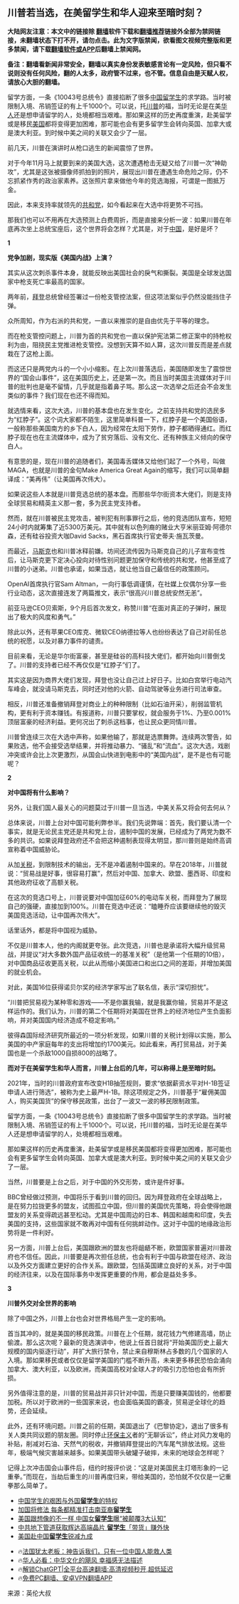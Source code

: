  <!-- 面包屑导航 --> <h2>川普若当选，在美留学生和华人迎来至暗时刻？</h2> <p class="notice"><b>大陆网友注意：本文中的链接除 <a href="https://github.com/bannedbook/fanqiang" >翻墙</a>软件下载和<a href="https://github.com/killgcd/justmysocks/blob/master/README.md">翻墙推荐</a>链接外全部为禁网链接，未翻墙状态下打不开，请勿点击。此为文字版禁闻，欲看图文视频完整版和更多禁闻，请下载<a href="https://github.com/bannedbook/fanqiang">翻墙软件或APP</a>后翻墙上禁闻网。</p><p>备注：翻墙看新闻非常安全，翻墙以真实身份发表敏感言论有一定风险，但只看不说则没有任何风险，翻的人太多，政府管不过来，也不管。信息自由是天赋人权，请放心大胆的翻墙。</b></p>  <div class="entry"> <p id="summary">留学方面，一条《10043号总统令》直接掐断了很多<span class='wp_keywordlink_affiliate'><a href="https://www.bannedbook.org/" title="中国" target="_blank">中国</a></span><a href="https://www.bannedbook.org/bnews/tag/%e7%95%99%e5%ad%a6%e7%94%9f/" class="st_tag internal_tag" rel="tag" title="标签 留学生 下的日志">留学生</a>的求学路。当时被限制入境、吊销签证的有上千1000个。可以说，托<a href="https://www.bannedbook.org/bnews/tag/%e5%b7%9d%e6%99%ae/" class="st_tag internal_tag" rel="tag" title="标签 川普 下的日志">川普</a>的福，当时无论是在美<a href="https://www.bannedbook.org/bnews/tag/%e5%8d%8e%e4%ba%ba/" class="st_tag internal_tag" rel="tag" title="标签 华人 下的日志">华人</a>还是想申请留学的人，处境都相当艰难。那如果这样的历史再度重演，赴美留学或是移民<a href="https://www.bannedbook.org/bnews/tag/%e7%be%8e%e5%9b%bd/" class="st_tag internal_tag" rel="tag" title="标签 美国 下的日志">美国</a>都将变得更加困难，那可能也会有更多留学生会转向英国、加拿大或是澳大利亚。到时候中美之间的关联又会少了一层。</p> <p id="conimg">前几天，川普在演讲时从枪口逃生的新闻震惊了世界。</p> <p>对于今年11月马上就要到来的美国大选，这次遭遇枪击无疑又给了川普一次“神助攻”，尤其是这张被摄像师抓拍到的照片，展现出川普在遭遇生命危险之际，仍不忘抓紧作秀的政治家素养。这张照片拿来做他今年的竞选海报，可谓是一图抵万金。</p> <p>因此，本来支持率就领先的<a href="https://www.bannedbook.org/bnews/tag/%e5%85%b1%e5%92%8c%e5%85%9a/" class="st_tag internal_tag" rel="tag" title="标签 共和党 下的日志">共和党</a>，如今看起来在大选中将更势不可挡。</p> <p>那我们也可以不用再在大选预测上白费周折，而是直接来分析一波：如果川普在年底再次坐上总统宝座后，这个世界将会怎样？尤其是，对于<a href="https://www.bannedbook.org/bnews/tag/%E4%B8%AD%E5%9B%BD/" class="st_tag internal_tag" rel="tag" title="标签 中国 下的日志">中国</a>，是好是坏？</p> <p><strong>1</strong></p> <p><strong>党争加剧，现实版《美国内战》上演？</strong></p> <p>其实从这次刺杀事件本身，就能反映出美国社会的戾气和撕裂。美国是全球发达国家中枪支死亡率最高的国家。</p> <p>两年前，<a href="https://www.bannedbook.org/bnews/tag/%e6%8b%9c%e7%99%bb/" class="st_tag internal_tag" rel="tag" title="标签 拜登 下的日志">拜登</a>总统曾经签署过一份枪支管控法案，但这项法案似乎仍然没能挡住子弹。</p> <p>众所周知，作为右派的共和党，一直以来推崇的是自由优先于平等的理念。</p> <p>而在枪支管控问题上，川普为首的共和党也一直以保护宪法第二修正案中的持枪权利为由，阻挠民主党推进枪支管控。没想到天算不如人算，这次川普反而是差点就栽在了这枪上面。</p> <p>而这还只是两党内斗的一个小小缩影。在上次川普落选后，美国随即发生了震惊世界的“国会山事件”，这在美国历史上，还是第一次。而且当时美国主流媒体对于川普的批判也是毫不留情，几乎就是指着鼻子骂。那么这一次选举之后还会不会发生类似的事件？我们现在也还不得而知。</p>  <p>就选情来看，这次大选，川普的基本盘也在发生变化。之前支持共和党的选民多为“红脖子”。这个词大家都不陌生，这里简单科普一下，红脖子是一个美国俗语，一般称那些美国南方的乡下白人，因为经常在太阳下劳作，脖子都晒得通红。而红脖子现在也在主流媒体中，成为了贫穷落后、没有文化、还有种族主义倾向的保守白人。</p> <p>有意思的是，现在川普的追随者们，美国毒舌媒体又给他们起了一个外号，叫做MAGA，也就是川普的金句Make America Great Again的缩写，我们可以简单翻译成：“美再伟”（让美国再次伟大）。</p> <p>如果说这些人本就是川普竞选总统的基本盘。而那些华尔街资本大佬们，则是支持全球贸易和精英主义那一套，多为民主党支持者。</p> <p>然而，就在川普被民主党攻击，被判犯有刑事罪行之后，他的竞选团队宣布，短短24小时内就筹集了近5300万美元。其中就有以色列裔的赌业大亨米丽亚姆·阿德尔森，还有硅谷投资大咖David Sacks，黑石首席执行官史蒂夫·施瓦茨曼。</p> <p>而最近，<a href="https://www.bannedbook.org/bnews/tag/%E9%A9%AC%E6%96%AF%E5%85%8B/" class="st_tag internal_tag" rel="tag" title="标签 马斯克 下的日志">马斯克</a>也和川普冰释前嫌。坊间还流传因为马斯克自己的儿子宣布变性后，让马斯克更下定决心投向对待性别问题更加保守和传统的共和党，他甚至成了川普的小迷弟。川普也承诺，如果当选，就让他当自己最信任的政策顾问。</p> <p>OpenAI首席执行官Sam Altman，一向行事低调谨慎，在社媒上仅偶尔分享一些行业动态，这次直接连发了两篇推文，表示“很高兴川普总统安然无恙”。</p> <p>前亚马逊CEO贝索斯，9个月后首次发文，称赞川普“在面对真正的子弹时，展现出了极大的风度和勇气。”</p> <p>除此以外，还有苹果CEO库克、微软CEO纳德拉等人也纷纷表达了自己对前任总统的祝愿，以及对暴力事件的谴责。</p> <p>目前来看，无论是华尔街富豪，甚至是硅谷的高科技大佬们，都开始向川普倒戈了。川普的支持者已经不再仅仅是“红脖子”们了。</p> <p>其实这是因为商界大佬们发现，拜登也没让自己过上好日子。比如白宫举行电动汽车峰会，就没请马斯克去，同时还对他的火箭、自动驾驶等业务进行司法审查。</p> <p>相反，川普还准备撤销拜登对商业上的种种限制（比如石油开采），削弱监管机构，更有利于资本赚钱。有报道称，川普只要掌权，就会服务于1%、乃至0.001%顶层富豪的经济利益。更何况出了刺杀这档事，也让民众更同情川普。</p> <p>川普曾连续三次在大选中声称，如果他输了，那就是选票舞弊。连续两次警告，如果败选，他不会接受选举结果，并将推动暴力、“骚乱”和“流血”。这次大选，戏剧冲突或许会比上次更激烈，从国会山快进到电影中的“美国内战”，是不是也有可能呢？</p>  <p><strong>2</strong></p> <p><strong>对中国将有什么影响？</strong></p> <p>另外，让我们国人最关心的问题莫过于川普一旦当选，中美关系又将会何去何从？</p> <p>总体来说，川普上台对中国可能利弊参半。我们先说弊端：首先，我们要认清一个事实，就是无论民主党还是共和党上台，遏制中国的发展，已经成为了两党为数不多的共识。如果说拜登政府还不会把这种遏制表现得太明显，那川普则是始终高调宣称着中国威胁论。</p> <p>从加<a href="https://www.bannedbook.org/bnews/tag/%e5%85%b3%e7%a8%8e/" class="st_tag internal_tag" rel="tag" title="标签 关税 下的日志">关税</a>，到限制技术的输出，无不是冲着遏制中国来的。早在2018年，川普就说：“贸易战是好事，很容易打赢”，然后对中国、加拿大、欧盟、墨西哥、印度和其他政府征收了高额关税。</p> <p>在这次的竞选口号上，川普说要对中国加征60%的电动车关税，而拜登为了展现自己的强硬，直接加到100%。川普在竞选中还说：“瞌睡乔应该要继续他的毁灭美国竞选活动，让中国再次伟大”。</p> <p>话里话外，都是将中国视为威胁。</p> <p>不仅是川普本人，他的内阁就更夸张。此次竞选，川普也是承诺将大幅升级贸易战，并提议“对大多数外国产品征收统一的基准关税”（是他第一个任期的10倍），对中国商品征收更高关税，以此从而缩小美国进口和出口之间的差距，并增加美国的就业机会。</p> <p>对此，美国16位获得诺贝尔奖的经济学家写出了联名信，表示“深切担忧”。</p> <p>“川普把贸易视为某种零和游戏——不是你赢我输，就是我赢你输，贸易并不是这样运作的。我们认为，川普的第二个任期将对美国在世界上的经济地位产生负面影响，并对美国国内经济造成不稳定影响。”</p> <p>彼得森国际经济研究所最近的一项分析发现，如果川普的关税计划得以实施，那么美国的中产家庭每年的支出将增加约1700美元。如此看来，再打贸易战，对于美国也是一个杀敌1000自损800的战略了。</p> <p><strong>而对于在美留学生和华人而言，川普上台后的几年，可以称得上是至暗时刻。</strong></p>  <p>2021年，当时的川普政府宣布改变H1B抽签规则，要求“依据薪资水平对H-1B签证申请人进行筛选”，被称为史上最严H-1B。除这项规定之外，川普基于“雇佣美国人，购买美国货”的保守移民政策，出台了一波又一波的移民限制政策。</p> <p>留学方面，一条《10043号总统令》直接掐断了很多中国留学生的求学路。当时被限制入境、吊销签证的有上千1000个。可以说，托川普的福，当时无论是在美华人还是想申请留学的人，处境都相当艰难。</p> <p>那如果这样的历史再度重演，赴美留学或是移民美国都将变得更加困难，那可能也会有更多留学生会转向英国、加拿大或是澳大利亚。到时候中美之间的关联又会少了一层。</p> <p>当然，川普要是上台之后，对于中国的外交形势，或许是件好事。</p> <p>BBC曾经做过预测，中国将乐于看到川普的回归。因为拜登政府在全球战略上，是在努力拉拢更多的盟友，试图孤立中国，但川普的美国优先策略，将会使得他跟盟友的关系变得疏远甚至松动。尤其是中国周边的日本、韩国和越南和印度，失去美国的支持，这些国家就不敢再对中国有任何挑衅动作。这对于中国的地缘政治形势将是一件利好。</p> <p>另一方面，川普上台后，美国跟欧洲的盟友也将龃龉不断，欧盟国家普遍对川普政府也不信任。因此，川普要是再次担任总统，也会有利于中国与欧盟在经济、政治以及外交方面建立更好的合作关系。跟欧盟，包括英国建立良好的关系，对于中国的经济往来，以及在国际事务中发挥更重要的作用，都会是益处多多。</p> <p><strong>3</strong></p> <p><strong>川普外交对全世界的影响</strong></p> <p>除了中国之外，川普上台也会对世界格局产生一定的影响。</p> <p>首当其冲的，就是美国的移民政策。川普在上个任期，就花钱力气修建高墙，防止偷渡。那么这次呢？最新的竞选演讲中，他说上任首日就将“开始美国历史上最大规模的国内驱逐行动”，并扩大旅行禁令，禁止来自穆斯林占多数的几个国家的人入境。那如果移民或者仅仅是留学美国的门槛不断升高，未来更多移民恐怕会涌向加拿大、澳大利亚，以及欧洲，而美国高校对全球人才的吸引力恐怕也会有所折损。</p> <p>另外值得注意的是，川普的贸易战并非只针对中国，而是只要赚美国钱的，他都要加税。所以对于欧洲的一些国家来说，也会面临美国的霸凌，贸易逆全球化的趋势，还会延续。</p> <p>此外，还有环境问题。川普之前的任期，美国退出了《巴黎协定》，退出了很多有关人类共同议题的朋友圈。同时停止<span class='wp_keywordlink'><a href="https://www.bannedbook.org/bnews/ssgc/20180904/993719.html" title="《魔鬼在统治着我们的世界(23)：环保主义(上)》" target="_blank">环保主义</a></span>者的“无聊诉讼”，终止对风力发电的补贴，削减对石油、天然气的税收，并撤销拜登提出的汽车尾气排放法规。这些年，极端气候灾害越来越多。如果美国带头破罐子破摔，未来的地球会怎样呢？</p>  <p>记得上次冲击国会山事件后，纽约时报评价说：“这是对美国民主灯塔形象的一记重拳。”而现在，当劫后重生的川普再度归来，带给美国的，恐怕就不仅仅是一记重拳那么简单了。</p> <!--<div id="taboola-mid-1"></div>--><ul class='op-related-articles' title='相关阅读'> <li><a href='https://www.bannedbook.org/bnews/renquan/20240720/2064801.html' target='_blank'>中国学生的艰困与外国<b>留学生</b>的特权</a></li> <li><a href='https://www.bannedbook.org/bnews/lifebaike/20240710/2060319.html' target='_blank'>加国将修法 每条都精准打击南亚裔<b>留学生</b></a></li> <li><a href='https://www.bannedbook.org/bnews/cnnews/20240709/2059671.html' target='_blank'>美国跟想像的不一样 中国女<b>留学生</b>曝“被颠覆3大认知”</a></li> <li><a href='https://www.bannedbook.org/bnews/ccpdope/20240707/2059215.html' target='_blank'>中共地下管道获取辉达高端晶片 <b>留学生</b>「带货」赚外快</a></li> <li><a href='https://www.bannedbook.org/bnews/ccpdope/20240706/2058875.html' target='_blank'>美国赴中国<b>留学生</b>锐减九成</a></li> </ul> <ul class="texttj"> <li>🔥<a href="https://www.bannedbook.org/bnews/ssgc/20230219/1850782.html" target="_blank">法国犹太老板：神告诉我们，只有一位中国人能救人类</a></li> <li>🔥<a href="https://www.bannedbook.org/bnews/comments/20220220/1694796.html" target="_blank">华人必看：中华文化的飓风 幸福感无法描述</a></li> <li>🔥<a href="https://github.com/bannedbook/fanqiang/wiki/V2ray%E6%9C%BA%E5%9C%BA" target="_blank">解锁ChatGPT|全平台高速翻墙:高清视频秒开,超低延迟</a></li> <li>🔥<a href="https://github.com/bannedbook/fanqiang/wiki/%E7%A6%81%E9%97%BB%E7%BD%91%E5%AE%89%E5%8D%93%E7%BF%BB%E5%A2%99%E6%96%B0%E9%97%BBAPP" target="_blank">免费PC翻墙、安卓VPN翻墙APP</a></li> </ul><p class="src-info">来源：英伦大叔 </p><a name='sharetosocial'></a> <div style="margin-bottom:5px;padding-bottom:5px;clear:both"> <div id="archive-pix-1" class="banner-ads"> <!-- AuctionX Display platform tag START --> <div id="27602x728x90x621x_ADSLOT1" clicktrack="%%CLICK_URL_ESC%%"></div>  <!-- AuctionX Display platform tag END --> </div> <div id="archive-pix-2" class="banner-ads"> <!-- AuctionX Display platform tag START --> <div id="27556x300x250x621x_ADSLOT1" clicktrack="%%CLICK_URL_ESC%%" style="margin:0 auto;text-align:center"></div>  <!-- AuctionX Display platform tag END --> </div> </div>  <div id="archive-pix-1" class="banner-ads"> <!-- AuctionX Display platform tag START --> <div id="27603x728x90x621x_ADSLOT1" clicktrack="%%CLICK_URL_ESC%%"></div>  <!-- AuctionX Display platform tag END --> </div> </div><!--END ENTRY--> 